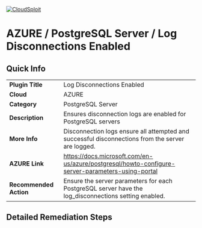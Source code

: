[![CloudSploit](https://cloudsploit.com/img/logo-new-big-text-100.png "CloudSploit")](https://cloudsploit.com)

# AZURE / PostgreSQL Server / Log Disconnections Enabled

## Quick Info

| | |
|-|-|
| **Plugin Title** | Log Disconnections Enabled |
| **Cloud** | AZURE |
| **Category** | PostgreSQL Server |
| **Description** | Ensures disconnection logs are enabled for PostgreSQL servers |
| **More Info** | Disconnection logs ensure all attempted and successful disconnections from the server are logged. |
| **AZURE Link** | https://docs.microsoft.com/en-us/azure/postgresql/howto-configure-server-parameters-using-portal |
| **Recommended Action** | Ensure the server parameters for each PostgreSQL server have the log_disconnections setting enabled. |

## Detailed Remediation Steps

